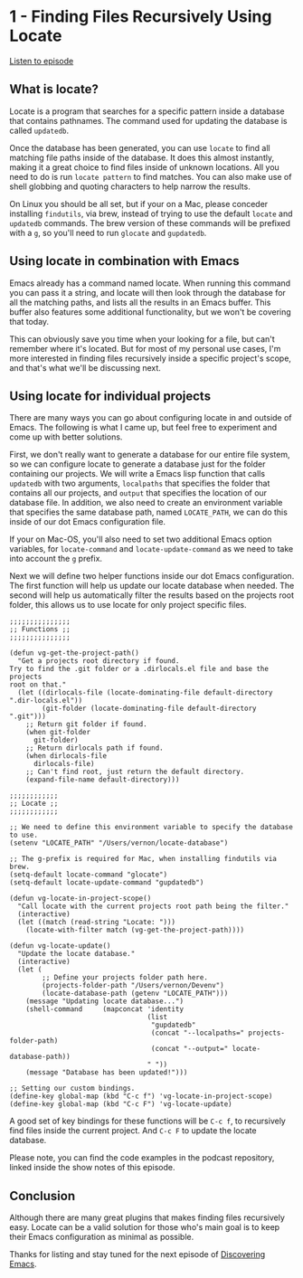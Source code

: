 # 1 - Finding Files Recursively Using Locate

[Listen to episode](https://www.discovering-emacs.com/2134279/12265945-1-finding-files-recursively-using-locate)

## What is locate?

Locate is a program that searches for a specific pattern inside a database that contains pathnames. The command used for updating the database is called `updatedb`.

Once the database has been generated, you can use `locate` to find all matching file paths inside of the database. It does this almost instantly, making it a great choice to find files inside of unknown locations. All you need to do is run `locate pattern` to find matches. You can also make use of shell globbing and quoting characters to help narrow the results.

On Linux you should be all set, but if your on a Mac, please conceder installing `findutils`, via brew, instead of trying to use the default `locate` and `updatedb` commands. The brew version of these commands will be prefixed with a `g`, so you'll need to run `glocate` and `gupdatedb`.

## Using locate in combination with Emacs

Emacs already has a command named locate. When running this command you can pass it a string, and locate will then look through the database for all the matching paths, and lists all the results in an Emacs buffer. This buffer also features some additional functionality, but we won't be covering that today.

This can obviously save you time when your looking for a file, but can't remember where it's located. But for most of my personal use cases, I'm more interested in finding files recursively inside a specific project's scope, and that's what we'll be discussing next.

## Using locate for individual projects

There are many ways you can go about configuring locate in and outside of Emacs. The following is what I came up, but feel free to experiment and come up with better solutions.

First, we don't really want to generate a database for our entire file system, so we can configure locate to generate a database just for the folder containing our projects. We will write a Emacs lisp function that calls `updatedb` with two arguments, `localpaths` that specifies the folder that contains all our projects, and `output` that specifies the location of our database file. In addition, we also need to create an environment variable that specifies the same database path, named `LOCATE_PATH`, we can do this inside of our dot Emacs configuration file.

If your on Mac-OS, you'll also need to set two additional Emacs option variables, for `locate-command` and `locate-update-command` as we need to take into account the `g` prefix.

Next we will define two helper functions inside our dot Emacs configuration. The first function will help us update our locate database when needed. The second will help us automatically filter the results based on the projects root folder, this allows us to use locate for only project specific files.

```Lisp
;;;;;;;;;;;;;;;
;; Functions ;;
;;;;;;;;;;;;;;;

(defun vg-get-the-project-path()
  "Get a projects root directory if found.
Try to find the .git folder or a .dirlocals.el file and base the projects
root on that."
  (let ((dirlocals-file (locate-dominating-file default-directory ".dir-locals.el"))
        (git-folder (locate-dominating-file default-directory ".git")))
    ;; Return git folder if found.
    (when git-folder
      git-folder)
    ;; Return dirlocals path if found.
    (when dirlocals-file
      dirlocals-file)
    ;; Can't find root, just return the default directory.
    (expand-file-name default-directory)))

;;;;;;;;;;;;
;; Locate ;;
;;;;;;;;;;;;

;; We need to define this environment variable to specify the database to use.
(setenv "LOCATE_PATH" "/Users/vernon/locate-database")

;; The g-prefix is required for Mac, when installing findutils via brew.
(setq-default locate-command "glocate")
(setq-default locate-update-command "gupdatedb")

(defun vg-locate-in-project-scope()
  "Call locate with the current projects root path being the filter."
  (interactive)
  (let ((match (read-string "Locate: ")))
    (locate-with-filter match (vg-get-the-project-path))))

(defun vg-locate-update()
  "Update the locate database."
  (interactive)
  (let (
        ;; Define your projects folder path here.
        (projects-folder-path "/Users/vernon/Devenv")
        (locate-database-path (getenv "LOCATE_PATH")))
    (message "Updating locate database...")
    (shell-command     (mapconcat 'identity
                                  (list
                                   "gupdatedb"
                                   (concat "--localpaths=" projects-folder-path)
                                   (concat "--output=" locate-database-path))
                                  " "))
    (message "Database has been updated!")))

;; Setting our custom bindings.
(define-key global-map (kbd "C-c f") 'vg-locate-in-project-scope)
(define-key global-map (kbd "C-c F") 'vg-locate-update)
```

A good set of key bindings for these functions will be `C-c f`, to recursively find files inside the current project. And `C-c F` to update the locate database.

Please note, you can find the code examples in the podcast repository, linked inside the show notes of this episode.

## Conclusion

Although there are many great plugins that makes finding files recursively easy. Locate can be a valid solution for those who's main goal is to keep their Emacs configuration as minimal as possible.

Thanks for listing and stay tuned for the next episode of [Discovering Emacs](https://www.discovering-emacs.com).
